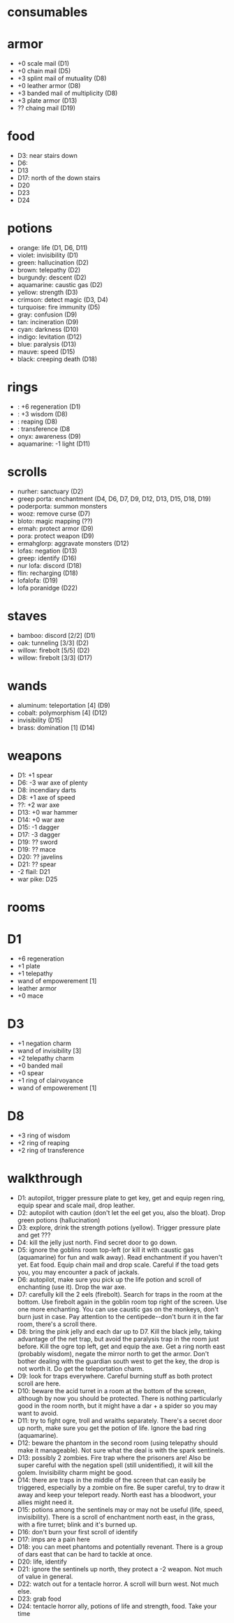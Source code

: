 consumables
===========

# armor

  * +0 scale mail (D1)
  * +0 chain mail (D5)
  * +3 splint mail of mutuality (D8)
  * +0 leather armor (D8)
  * +3 banded mail of multiplicity (D8)
  * +3 plate armor (D13)
  * ?? chaing mail (D19)

# food

  * D3: near stairs down
  * D6: 
  * D13
  * D17: north of the down stairs
  * D20
  * D23
  * D24

# potions

  * orange: life (D1, D6, D11)
  * violet: invisibility (D1)
  * green: hallucination (D2)
  * brown: telepathy (D2)
  * burgundy: descent (D2)
  * aquamarine: caustic gas (D2)
  * yellow: strength (D3)
  * crimson: detect magic (D3, D4)
  * turquoise: fire immunity (D5)
  * gray: confusion (D9)
  * tan: incineration (D9)
  * cyan: darkness (D10)
  * indigo: levitation (D12)
  * blue: paralysis (D13)
  * mauve: speed (D15)
  * black: creeping death (D18)

# rings

  * : +6 regeneration (D1)
  * : +3 wisdom (D8)
  * : reaping (D8)
  * : transference (D8
  * onyx: awareness (D9)
  * aquamarine: -1 light (D11)

# scrolls

  * nurher: sanctuary (D2)
  * greep porta: enchantment (D4, D6, D7, D9, D12, D13, D15, D18, D19)
  * poderporta: summon monsters
  * wooz: remove curse (D7)
  * bloto: magic mapping (??)
  * ermah: protect armor (D9)
  * pora: protect weapon (D9)
  * ermahglorp: aggravate monsters (D12)
  * lofas: negation (D13)
  * greep: identify (D16)
  * nur lofa: discord (D18)
  * flin: recharging (D18)
  * lofalofa: (D19)
  * lofa poranidge (D22)

# staves

  * bamboo: discord [2/2] (D1)
  * oak: tunneling [3/3] (D2)
  * willow: firebolt [5/5] (D2)
  * willow: firebolt [3/3] (D17)

# wands

  * aluminum: teleportation [4] (D9)
  * cobalt: polymorphism [4] (D12)
  * invisibility (D15)
  * brass: domination [1] (D14)

# weapons

  * D1: +1 spear
  * D6: -3 war axe of plenty
  * D8: incendiary darts
  * D8: +1 axe of speed
  * ??: +2 war axe
  * D13: +0 war hammer
  * D14: +0 war axe
  * D15: -1 dagger
  * D17: -3 dagger
  * D19: ?? sword
  * D19: ?? mace
  * D20: ?? javelins
  * D21: ?? spear
  * -2 flail: D21
  * war pike: D25

rooms
=====

# D1

  * +6 regeneration
  * +1 plate
  * +1 telepathy
  * wand of empowerement [1]
  * leather armor
  * +0 mace

# D3

  * +1 negation charm
  * wand of invisibility [3]
  * +2 telepathy charm
  * +0 banded mail
  * +0 spear
  * +1 ring of clairvoyance
  * wand of empowerement [1]

# D8

  * +3 ring of wisdom
  * +2 ring of reaping
  * +2 ring of transference

walkthrough
===========

  * D1: autopilot, trigger pressure plate to get key, get and equip regen ring, equip spear and scale mail, drop leather.
  * D2: autopilot with caution (don't let the eel get you, also the bloat). Drop green potions (hallucination)
  * D3: explore, drink the strength potions (yellow). Trigger pressure plate and get ???
  * D4: kill the jelly just north. Find secret door to go down.
  * D5: ignore the goblins room top-left (or kill it with caustic gas (aquamarine) for fun and walk away). Read enchantment if you haven't yet. Eat food. Equip chain mail and drop scale. Careful if the toad gets you, you may encounter a pack of jackals.
  * D6: autopilot, make sure you pick up the life potion and scroll of enchanting (use it). Drop the war axe.
  * D7: carefully kill the 2 eels (firebolt). Search for traps in the room at the bottom. Use firebolt again in the goblin room top right of the screen. Use one more enchanting. You can use caustic gas on the monkeys, don't burn just in case. Pay attention to the centipede--don't burn it in the far room, there's a scroll there.
  * D8: bring the pink jelly and each dar up to D7. Kill the black jelly, taking advantage of the net trap, but avoid the paralysis trap in the room just before. Kill the ogre top left, get and equip the axe. Get a ring north east (probably wisdom), negate the mirror north to get the armor. Don't bother dealing with the guardian south west to get the key, the drop is not worth it. Do get the teleportation charm.
  * D9: look for traps everywhere. Careful burning stuff as both protect scroll are here.
  * D10: beware the acid turret in a room at the bottom of the screen, although by now you should be protected. There is nothing particularly good in the room north, but it might have a dar + a spider so you may want to avoid.
  * D11: try to fight ogre, troll and wraiths separately. There's a secret door up north, make sure you get the potion of life. Ignore the bad ring (aquamarine).
  * D12: beware the phantom in the second room (using telepathy should make it manageable). Not sure what the deal is with the spark sentinels.
  * D13: possibly 2 zombies. Fire trap where the prisoners are! Also be super careful with the negation spell (still unidentified), it will kill the golem. Invisibility charm might be good.
  * D14: there are traps in the middle of the screen that can easily be triggered, especially by a zombie on fire. Be super careful, try to draw it away and keep your teleport ready. North east has a bloodwort, your allies might need it.
  * D15: potions among the sentinels may or may not be useful (life, speed, invisibility). There is a scroll of enchantment north east, in the grass, with a fire turret; blink and it's burned up.
  * D16: don't burn your first scroll of identify
  * D17: imps are a pain here
  * D18: you can meet phantoms and potentially revenant. There is a group of dars east that can be hard to tackle at once.
  * D20: life, identify
  * D21: ignore the sentinels up north, they protect a -2 weapon. Not much of value in general.
  * D22: watch out for a tentacle horror. A scroll will burn west. Not much else.
  * D23: grab food
  * D24: tentacle horror ally, potions of life and strength, food. Take your time
